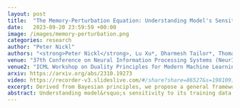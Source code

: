 ```yaml
---
layout: post
title:  "The Memory-Perturbation Equation: Understanding Model's Sensitivity to Data"
date:   2023-09-20 23:59:59 +00:00
image: /images/memory-perturbation.png
categories: research
author: "Peter Nickl"
authors: "<strong>Peter Nickl</strong>, Lu Xu*, Dharmesh Tailor*, Thomas Möllenhoff, Emtiyaz Khan"
venue: "37th Conference on Neural Information Processing Systems (NeurIPS)"
venue2: "ICML Workshop on Duality Principles for Modern Machine Learning, 2023"
arxiv: https://arxiv.org/abs/2310.19273
video: https://recorder-v3.slideslive.com/#/share?share=86527&s=19810919-a1df-47e2-b7b9-5ea739824099
excerpt: Derived from Bayesian principles, we propose a general framework to understand the sensitivity of machine learning models to data perturbation.
abstract: Understanding model&rsquo;s sensitivity to its training data is crucial but can also be challenging and costly, especially during training. To simplify such issues, we present the Memory-Perturbation Equation (MPE) which relates model's sensitivity to perturbation in its training data. Derived using Bayesian principles, the MPE unifies existing sensitivity measures, generalizes them to a wide-variety of models and algorithms, and unravels useful properties regarding sensitivities. Our empirical results show that sensitivity estimates obtained during training can be used to faithfully predict generalization on unseen test data. The proposed equation is expected to be useful for future research on robust and adaptive learning. 
---
```



